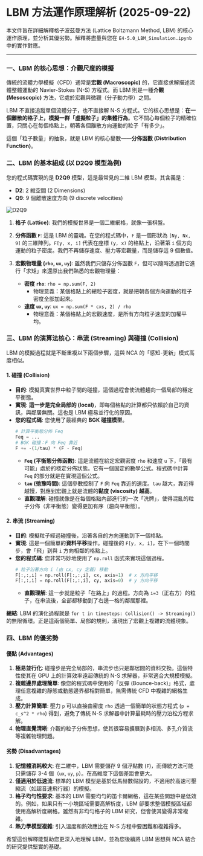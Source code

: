 # LBM 方法運作原理解析 (2025-09-22)

本文件旨在詳細解釋格子波茲曼方法 (Lattice Boltzmann Method, LBM) 的核心運作原理，並分析其優劣勢。解釋將盡量與您在 `E4-5.0_LBM_Simulation.ipynb` 中的實作對應。

---

### 一、LBM 的核心思想：介觀尺度的模擬

傳統的流體力學模擬（CFD）通常是**宏觀 (Macroscopic)** 的，它直接求解描述流體整體運動的 Navier-Stokes (N-S) 方程式。而 LBM 則是一種**介觀 (Mesoscopic)** 方法，它處於宏觀與微觀（分子動力學）之間。

LBM 不直接追蹤單個流體分子，也不直接解 N-S 方程式。它的核心思想是：**在一個離散的格子上，模擬一群「虛擬粒子」的集體行為**。它不關心每個粒子的精確位置，只關心在每個格點上，朝著各個離散方向運動的粒子「有多少」。

這個「粒子數量」的抽象，就是 LBM 的核心變數——**分佈函數 (Distribution Function)**。

### 二、LBM 的基本組成 (以 D2Q9 模型為例)

您的程式碼實現的是 **D2Q9** 模型，這是最常見的二維 LBM 模型。其含義是：
*   **D2**: 2 維空間 (2 Dimensions)
*   **Q9**: 9 個離散速度方向 (9 discrete velocities)

![D2Q9](https://i.imgur.com/sJ4f6qW.png)

1.  **格子 (Lattice)**: 我們的模擬世界是一個二維網格，就像一張棋盤。

2.  **分佈函數 `F`**: 這是 LBM 的靈魂。在您的程式碼中，`F` 是一個形狀為 `[Ny, Nx, 9]` 的三維陣列。`F[y, x, i]` 代表在座標 `(y, x)` 的格點上，沿著第 `i` 個方向運動的粒子密度。我們不再儲存速度、壓力等宏觀量，而是儲存這 9 個數值。

3.  **宏觀物理量 (`rho`, `ux`, `uy`)**: 雖然我們只儲存分佈函數 `F`，但可以隨時透過對它進行「求矩」來還原出我們熟悉的宏觀物理量：
    *   **密度 `rho`**: `rho = np.sum(F, 2)`
        *   物理意義：某個格點上的總粒子密度，就是把朝各個方向運動的粒子密度全部加起來。
    *   **速度 `ux`, `uy`**: `ux = np.sum(F * cxs, 2) / rho`
        *   物理意義：某個格點上的宏觀速度，是所有方向粒子速度的加權平均。

### 三、LBM 的演算法核心：串流 (Streaming) 與碰撞 (Collision)

LBM 的模擬過程就是不斷重複以下兩個步驟，這與 NCA 的「感知-更新」模式高度相似。

#### 1. 碰撞 (Collision)

*   **目的**: 模擬真實世界中粒子間的碰撞，這個過程會使流體趨向一個局部的穩定平衡態。
*   **實現**: **這一步是完全局部的 (local)**，即每個格點的計算都只依賴於自己的資訊，與鄰居無關。這也是 LBM 極易並行化的原因。
*   **您的程式碼**: 您使用了最經典的 **BGK 碰撞模型**。
    ```python
    # 計算平衡態分佈 Feq
    Feq = ... 
    # BGK 碰撞：F 向 Feq 靠近
    F += -(1/tau) * (F - Feq)
    ```
    *   **`Feq` (平衡態分佈函數)**: 這是流體在給定宏觀密度 `rho` 和速度 `u` 下，「最有可能」處於的穩定分佈狀態。它有一個固定的數學公式。程式碼中計算 `Feq` 的部分就是在實現這個公式。
    *   **`tau` (弛豫時間)**: 這個參數控制了 `F` 向 `Feq` 靠近的速度。`tau` 越大，靠近得越慢，對應到宏觀上就是流體的**黏度 (viscosity) 越高**。
    *   **直觀理解**: 碰撞就像是在每個格點內部進行的一次「洗牌」，使得混亂的粒子分佈（非平衡態）變得更加有序（趨向平衡態）。

#### 2. 串流 (Streaming)

*   **目的**: 模擬粒子經過碰撞後，沿著各自的方向運動到下一個格點。
*   **實現**: 這是一個簡單的**資料平移**操作。碰撞後的 `F[y, x, i]`，在下一個時間步，會「飛」到與 `i` 方向相鄰的格點上。
*   **您的程式碼**: 您非常巧妙地使用了 `np.roll` 函式來實現這個過程。
    ```python
    # 粒子沿著方向 i (由 cx, cy 定義) 移動
    F[:,:,i] = np.roll(F[:,:,i], cx, axis=1)  # x 方向平移
    F[:,:,i] = np.roll(F[:,:,i], cy, axis=0)  # y 方向平移
    ```
    *   **直觀理解**: 這一步就是粒子「在路上」的過程。方向為 `i=3`（正右方）的粒子，在串流後，全部都移動到了右邊一格的鄰居那裡。

**總結**: LBM 的演化過程就是 `for t in timesteps: Collision() -> Streaming()` 的無限循環。正是這兩個簡單、局部的規則，湧現出了宏觀上複雜的流體現象。

### 四、LBM 的優劣勢

#### 優點 (Advantages)

1.  **極易並行化**: 碰撞步是完全局部的，串流步也只是鄰居間的資料交換。這個特性使其在 GPU 上的計算效率遠超傳統的 N-S 求解器，非常適合大規模模擬。
2.  **複雜邊界處理簡單**: 像您的程式碼中使用的「反彈 (Bounce-back)」格式，處理任意複雜的靜態或動態邊界都相對簡單，無需傳統 CFD 中複雜的網格生成。
3.  **壓力計算簡單**: 壓力 `p` 可以直接由密度 `rho` 透過一個簡單的狀態方程式 (`p = c_s^2 * rho`) 得到，避免了傳統 N-S 求解器中計算最耗時的壓力泊松方程求解。
4.  **物理直覺清晰**: 介觀的粒子分佈思想，使其很容易擴展到多相流、多孔介質流等複雜物理問題。

#### 劣勢 (Disadvantages)

1.  **記憶體消耗較大**: 在二維中，LBM 需要儲存 9 個浮點數 (`F`)，而傳統方法可能只需儲存 3-4 個（`ux`, `uy`, `p`）。在高維度下這個差距會更大。
2.  **僅適用於低速流**: 標準的 LBM 模型是基於低馬赫數假設的，不適用於高速可壓縮流（如超音速飛行器）的模擬。
3.  **格子均勻性要求**: 基本的 LBM 需要均勻的笛卡爾網格，這在某些問題中是低效的。例如，如果只有一小塊區域需要高解析度，LBM 卻要求整個模擬區域都使用高解析度網格。雖然有非均勻格子的 LBM 研究，但會使其變得非常複雜。
4.  **熱力學模型複雜**: 引入溫度和熱效應比在 N-S 方程中要困難和複雜得多。

希望這份解釋能幫助您更深入地理解 LBM，並為您後續將 LBM 思想與 NCA 結合的研究提供堅實的基礎。
